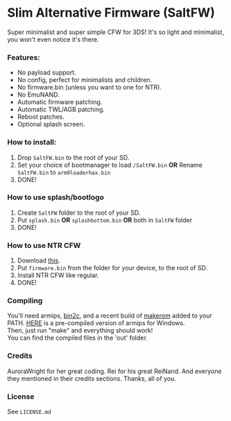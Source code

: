 # Slim Alternative Firmware (SaltFW)

Super minimalist and super simple CFW for 3DS!
It's so light and minimalist, you won't even notice it's there.

### Features: 
- No payload support.
- No config, perfect for minimalists and children.
- No firmware.bin (unless you want to one for NTR).
- No EmuNAND.
- Automatic firmware patching.
- Automatic TWL/AGB patching.
- Reboot patches.
- Optional splash screen.

### How to install:
1. Drop `SaltFW.bin` to the root of your SD.
2. Set your choice of bootmanager to load `/SaltFW.bin` **OR** Rename `SaltFW.bin` to `arm9loaderhax.bin`
3. DONE!

### How to use splash/bootlogo
1. Create `SaltFW` folder to the root of your SD.
2. Put `splash.bin` **OR** `splashbottom.bin` **OR** both in `SaltFW` folder
3. DONE!

### How to use NTR CFW
1. Download [this](http://www70.zippyshare.com/v/Fbj6n1vB/file.html).
2. Put `firmware.bin` from the folder for your device, to the root of SD.
3. Install NTR CFW like regular.
4. DONE!

### Compiling
You'll need armips, [bin2c](https://sourceforge.net/projects/bin2c/), and a recent build of [makerom](https://github.com/profi200/Project_CTR) added to your PATH. [HERE](http://www91.zippyshare.com/v/ePGpjk9r/file.html) is a pre-compiled version of armips for Windows.  
Then, just run "make" and everything should work!  
You can find the compiled files in the 'out' folder.


### Credits
AuroraWright for her great coding.
Rei for his great ReiNand.
And everyone they mentioned in their credits sections.
Thanks, all of you.

### License
See `LICENSE.md`
